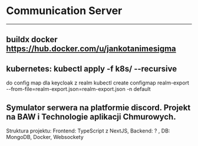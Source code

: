 # Communication Server

---
## buildx docker https://hub.docker.com/u/jankotanimesigma

## kubernetes: kubectl apply -f k8s/ --recursive

do config map dla keycloak z realm
kubectl create configmap realm-export --from-file=realm-export.json=realm-export.json -n default

## Symulator serwera na platformie discord. Projekt na BAW i Technologie aplikacji Chmurowych.

Struktura projektu: Frontend: TypeScript z NextJS, Backend: ? , DB: MongoDB, Docker, Websockety